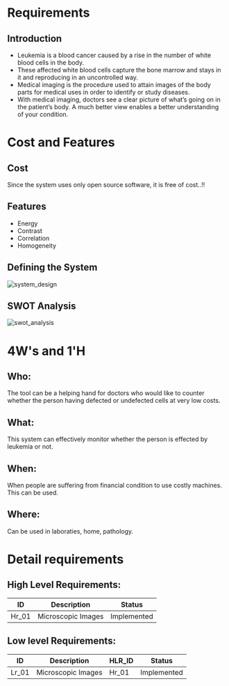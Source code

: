 # Requirements

## Introduction

* Leukemia is a blood cancer caused by a rise in the number of white blood cells in the body.
* These affected white blood cells capture the bone marrow and stays in it and reproducing in an uncontrolled way.
* Medical imaging is the procedure used to attain images of the body parts for medical uses in order to identify or study diseases. 
* With medical imaging, doctors see a clear picture of what’s going on in the patient’s body. A much better view enables a better understanding of your condition.

# Cost and Features

## Cost

Since the system uses only open source software, it is free of cost..!!

## Features

* Energy
* Contrast
* Correlation
* Homogeneity

## Defining the System

![system_design](https://user-images.githubusercontent.com/84609500/120428648-a8869a80-c391-11eb-801f-2b686878e13a.png)

## SWOT Analysis

![swot_analysis](https://user-images.githubusercontent.com/84609500/120428659-ae7c7b80-c391-11eb-8449-062a36dd89f4.png)

# 4W's and 1'H

## Who:

The tool can be a helping hand for doctors who would like to counter whether the person having defected or undefected cells at very low costs.

## What:

This system can effectively monitor whether the person is effected by leukemia or not.

## When:

When people are suffering from financial condition to use costly machines. This can be used.

## Where:

Can be used in laboraties, home, pathology.

# Detail requirements

## High Level Requirements:

 ID        |      Description          | Status
----       |      -----------          | ------
Hr_01      |      Microscopic Images   | Implemented

## Low level Requirements:

ID         |      Description          |      HLR_ID            | Status
----       |      -----------          |      ------            | -------
Lr_01      |      Microscopic Images   |      Hr_01             |Implemented






